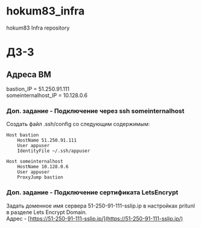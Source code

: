 # hokum83_infra
hokum83 Infra repository

# ДЗ-3

## Адреса ВМ
bastion_IP = 51.250.91.111 \
someinternalhost_IP = 10.128.0.6

### Доп. задание - Подключение через **ssh someinternalhost**
Создать файл .ssh/config со следующим содержимым:
```
Host bastion
    HostName 51.250.91.111
    User appuser
    IdentityFile ~/.ssh/appuser

Host someinternalhost
    HostName 10.128.0.6
    User appuser
    ProxyJump bastion
```
### Доп. задание - Подключение сертификата LetsEncrypt
Задать доменное имя сервера 51-250-91-111-sslip.ip в настройках pritunl в разделе Lets Encrypt Domain. \
Адрес - [https://51-250-91-111-sslip.ip/](https://51-250-91-111-sslip.ip/)
